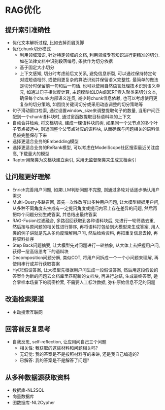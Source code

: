 # RAG优化

## 提升索引准确性

* 优化文本解析过程, 比如去掉页眉页脚
* 优化chunk切分模式
  * 利用领域知识, 针对特定领域的文档, 利用领域专有知识进行更精准的切分. 如在法律文档中识别段落编号, 条款作为切分依据
  * 基于固定大小切分
  * 上下文感知, 切分时考虑前后文关系, 避免信息断裂, 可以通过保持特定句对或短语相邻, 或使用更复杂的算法识别并保留语义完整性. 最简单的做法是切分时保留前一句和后一句话. 也可以使用自然语言处理技术识别语义单元, 如通过句子相似度计算, 主题模型如LDA或BERT嵌入聚类来切分文本, 确保每个chunk内部语义连贯, 减少跨chunk信息依赖, 也可以考虑使用更复杂的切分策略, 如围绕关键词切分或采用动态调整的切分策略等
* 句子滑动窗口检索, 通过设置window_size来调整提取句子的数量, 当用户问匹配到一个chunk语料块时, 通过窗函数提取目标语料块的上下文
* 自动合并检索, 将文档切块, 建成一棵语料块的树, 如果同一个父节点的多个叶子节点被选中, 则返回整个父节点对应的语料块, 从而确保与问题相关的语料信息被完整保存下来
* 选择更适合业务的Embedding模型
* 选择更适合业务的ReRank模型, 可以考虑在ModelScope社区搜索最近关注度高, 下载量大的模型
* Raptor用聚类为文档块建立索引, 采用无监督聚类来生成文档索引

## 让问题更好理解

* Enrich完善用户问题, 如果LLM判断问题不完整, 则通过多轮对话逐步确认用户需求
* Multi-Query多路召回, 首先一次性改写出多种用户问题, 让大模型根据用户问, 从多种不同角度去生成有一定提问角度或提问内容上存在差异的问题, 然后再把每个问题分别生成答案, 并总结出最终答案
* RAG-Fusion过滤融合, 多路召回获取到各种语料块后, 先进行一轮筛选去重, 然后按与原问题的相关性进行排序, 再将语料打包给到大模型来生成答案, 用人类的例子讲就是先从多角度理解用户问, 然后检索资料, 再把重复信息去掉, 再将资料排序
* Step Back问题摘要, 让大模型先对问题进行一轮抽象, 从大体上去把握用户问, 获得一层高级思考下的语料块
* Decomposition问题分解, 类似COT, 将用户问拆成一个一个小问题来理解, 再使用串行或并行获取答案
* HyDE假设答案, 让大模型先根据用户问生成一段假设答案, 然后用这段假设的答案作为新的问题去文档库里匹配新的文档块, 再进行总结, 生成最终答案, 适合零样本场景下的稠密检索, 不需要人工标注数据, 弥补原始信息不足的问题

## 改造检索渠道

* 主动搜索互联网

## 回答前反复思考

* 自我反思, self-reflection, 让应用问自己三个问题
  * 相关性: 我获取的这些材料和问题相关吗?
  * 无幻觉: 我的答案是不是按照材料写的来讲, 还是我自己编造的?
  * 已解答: 我的答案是不是解答了问题?

## 从多种数据源获取资料

* 数据库-NL2SQL
* 向量数据库
* 图数据库-NL2Cypher
